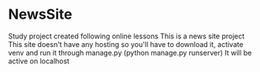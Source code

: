 # NewsSite
Study project created following online lessons
This is a news site project
This site doesn't have any hosting so you'll have to download it, activate venv and run it through manage.py (python manage.py runserver)
It will be active on localhost
